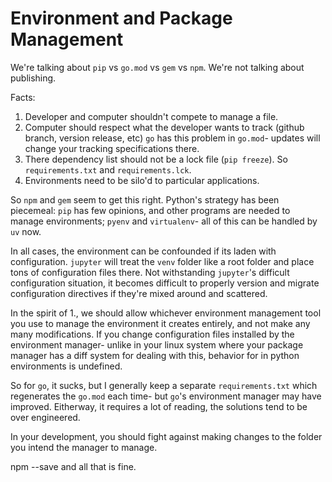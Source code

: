 # Environment and Package Management

We're talking about `pip` vs `go.mod` vs `gem` vs `npm`. We're not talking about publishing.

Facts:

1. Developer and computer shouldn't compete to manage a file.
2. Computer should respect what the developer wants to track (github branch, version release, etc)
  `go` has this problem in `go.mod`- updates will change your tracking specifications there.
3. There dependency list should not be a lock file (`pip freeze`). So `requirements.txt` and `requirements.lck`.
4. Environments need to be silo'd to particular applications.

So `npm` and `gem` seem to get this right. Python's strategy has been piecemeal: `pip` has few opinions, and
other programs are needed to manage environments; `pyenv` and `virtualenv`- all of this can be handled by `uv` now.

In all cases, the environment can be confounded if its laden with configuration. `jupyter` will treat the `venv` folder
like a root folder and place tons of configuration files there. Not withstanding `jupyter`'s difficult configuration
situation, it becomes difficult to properly version and migrate configuration directives if they're mixed around and
scattered.

In the spirit of 1., we should allow whichever environment management tool you use to manage the environment it creates
entirely, and not make any many modifications. If you change configuration files installed by the environment manager- unlike
in your linux system where your package manager has a diff system for dealing with this, behavior for in python environments
is undefined.

So for `go`, it sucks, but I generally keep a separate `requirements.txt` which
regenerates the `go.mod` each time- but `go`'s environment manager may have improved.
Eitherway, it requires a lot of reading, the solutions tend to be over engineered.

In your development, you should fight against making changes to the folder you intend the manager to manage.

npm --save and all that is fine.
